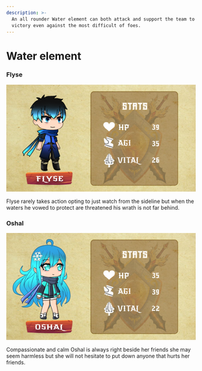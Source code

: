 ```yaml
---
description: >-
  An all rounder Water element can both attack and support the team to secure
  victory even against the most difficult of foes.
---
```


# Water element

### Flyse

![](../../../.gitbook/assets/character-flyse.png)

Flyse rarely takes action opting to just watch from the sideline but when the waters he vowed to protect are threatened his wrath is not far behind.



### Oshal

![](../../../.gitbook/assets/character-stats-oshal.png)

Compassionate and calm Oshal is always right beside her friends she may seem harmless but she will not hesitate to put down anyone that hurts her friends.
